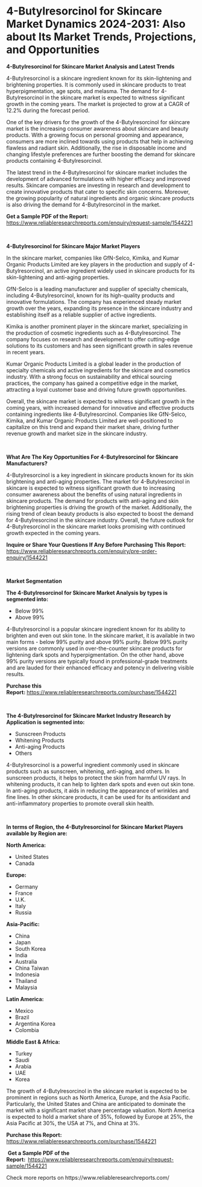 <p><h1>4-Butylresorcinol for Skincare Market Dynamics 2024-2031: Also about Its Market Trends, Projections, and Opportunities</h1></p><p><strong>4-Butylresorcinol for Skincare Market Analysis and Latest Trends</strong></p>
<p><p>4-Butylresorcinol is a skincare ingredient known for its skin-lightening and brightening properties. It is commonly used in skincare products to treat hyperpigmentation, age spots, and melasma. The demand for 4-Butylresorcinol in the skincare market is expected to witness significant growth in the coming years. The market is projected to grow at a CAGR of 12.2% during the forecast period.</p><p>One of the key drivers for the growth of the 4-Butylresorcinol for skincare market is the increasing consumer awareness about skincare and beauty products. With a growing focus on personal grooming and appearance, consumers are more inclined towards using products that help in achieving flawless and radiant skin. Additionally, the rise in disposable income and changing lifestyle preferences are further boosting the demand for skincare products containing 4-Butylresorcinol.</p><p>The latest trend in the 4-Butylresorcinol for skincare market includes the development of advanced formulations with higher efficacy and improved results. Skincare companies are investing in research and development to create innovative products that cater to specific skin concerns. Moreover, the growing popularity of natural ingredients and organic skincare products is also driving the demand for 4-Butylresorcinol in the market.</p></p>
<p><strong>Get a Sample PDF of the Report:&nbsp;</strong> <a href="https://www.reliableresearchreports.com/enquiry/request-sample/1544221">https://www.reliableresearchreports.com/enquiry/request-sample/1544221</a></p>
<p>&nbsp;</p>
<p><strong>4-Butylresorcinol for Skincare Major Market Players</strong></p>
<p><p>In the skincare market, companies like GfN-Selco, Kimika, and Kumar Organic Products Limited are key players in the production and supply of 4-Butylresorcinol, an active ingredient widely used in skincare products for its skin-lightening and anti-aging properties.</p><p>GfN-Selco is a leading manufacturer and supplier of specialty chemicals, including 4-Butylresorcinol, known for its high-quality products and innovative formulations. The company has experienced steady market growth over the years, expanding its presence in the skincare industry and establishing itself as a reliable supplier of active ingredients.</p><p>Kimika is another prominent player in the skincare market, specializing in the production of cosmetic ingredients such as 4-Butylresorcinol. The company focuses on research and development to offer cutting-edge solutions to its customers and has seen significant growth in sales revenue in recent years.</p><p>Kumar Organic Products Limited is a global leader in the production of specialty chemicals and active ingredients for the skincare and cosmetics industry. With a strong focus on sustainability and ethical sourcing practices, the company has gained a competitive edge in the market, attracting a loyal customer base and driving future growth opportunities.</p><p>Overall, the skincare market is expected to witness significant growth in the coming years, with increased demand for innovative and effective products containing ingredients like 4-Butylresorcinol. Companies like GfN-Selco, Kimika, and Kumar Organic Products Limited are well-positioned to capitalize on this trend and expand their market share, driving further revenue growth and market size in the skincare industry.</p></p>
<p>&nbsp;</p>
<p><strong>What Are The Key Opportunities For 4-Butylresorcinol for Skincare Manufacturers?</strong></p>
<p><p>4-Butylresorcinol is a key ingredient in skincare products known for its skin brightening and anti-aging properties. The market for 4-Butylresorcinol in skincare is expected to witness significant growth due to increasing consumer awareness about the benefits of using natural ingredients in skincare products. The demand for products with anti-aging and skin brightening properties is driving the growth of the market. Additionally, the rising trend of clean beauty products is also expected to boost the demand for 4-Butylresorcinol in the skincare industry. Overall, the future outlook for 4-Butylresorcinol in the skincare market looks promising with continued growth expected in the coming years.</p></p>
<p><strong>Inquire or Share Your Questions If Any Before Purchasing This Report:</strong> <a href="https://www.reliableresearchreports.com/enquiry/pre-order-enquiry/1544221">https://www.reliableresearchreports.com/enquiry/pre-order-enquiry/1544221</a></p>
<p>&nbsp;</p>
<p><strong>Market Segmentation</strong></p>
<p><strong>The 4-Butylresorcinol for Skincare Market Analysis by types is segmented into:</strong></p>
<p><ul><li>Below 99%</li><li>Above 99%</li></ul></p>
<p><p>4-Butylresorcinol is a popular skincare ingredient known for its ability to brighten and even out skin tone. In the skincare market, it is available in two main forms - below 99% purity and above 99% purity. Below 99% purity versions are commonly used in over-the-counter skincare products for lightening dark spots and hyperpigmentation. On the other hand, above 99% purity versions are typically found in professional-grade treatments and are lauded for their enhanced efficacy and potency in delivering visible results.</p></p>
<p><strong>Purchase this Report:&nbsp;</strong><a href="https://www.reliableresearchreports.com/purchase/1544221">https://www.reliableresearchreports.com/purchase/1544221</a></p>
<p>&nbsp;</p>
<p><strong>The 4-Butylresorcinol for Skincare Market Industry Research by Application is segmented into:</strong></p>
<p><ul><li>Sunscreen Products</li><li>Whitening Products</li><li>Anti-aging Products</li><li>Others</li></ul></p>
<p><p>4-Butylresorcinol is a powerful ingredient commonly used in skincare products such as sunscreen, whitening, anti-aging, and others. In sunscreen products, it helps to protect the skin from harmful UV rays. In whitening products, it can help to lighten dark spots and even out skin tone. In anti-aging products, it aids in reducing the appearance of wrinkles and fine lines. In other skincare products, it can be used for its antioxidant and anti-inflammatory properties to promote overall skin health.</p></p>
<p>&nbsp;</p>
<p><strong>In terms of Region, the 4-Butylresorcinol for Skincare Market Players available by Region are:</strong></p>
<p>
    <p> <strong> North America: </strong>
        <ul>
            <li>United States</li>
            <li>Canada</li>
        </ul>
        </p> 
    <p> <strong> Europe: </strong>
        <ul>
            <li>Germany</li>
            <li>France</li>
            <li>U.K.</li>
            <li>Italy</li>
            <li>Russia</li>
        </ul>
        </p> 
    <p> <strong> Asia-Pacific: </strong>
        <ul>
            <li>China</li>
            <li>Japan</li>
            <li>South Korea</li>
            <li>India</li>
            <li>Australia</li>
            <li>China Taiwan</li>
            <li>Indonesia</li>
            <li>Thailand</li>
            <li>Malaysia</li>
        </ul>
        </p> 
    <p> <strong> Latin America: </strong>
        <ul>
            <li>Mexico</li>
            <li>Brazil</li>
            <li>Argentina Korea</li>
            <li>Colombia</li>
        </ul>
        </p> 
    <p> <strong> Middle East & Africa: </strong>
        <ul>
            <li>Turkey</li>
            <li>Saudi</li>
            <li>Arabia</li>
            <li>UAE</li>
            <li>Korea</li>
        </ul>
    </p>
    </p>
<p><p>The growth of 4-Butylresorcinol in the skincare market is expected to be prominent in regions such as North America, Europe, and the Asia Pacific. Particularly, the United States and China are anticipated to dominate the market with a significant market share percentage valuation. North America is expected to hold a market share of 35%, followed by Europe at 25%, the Asia Pacific at 30%, the USA at 7%, and China at 3%.</p></p>
<p><strong>Purchase this Report: </strong><a href="https://www.reliableresearchreports.com/purchase/1544221">https://www.reliableresearchreports.com/purchase/1544221</a></p>
<p>&nbsp;<strong>Get a Sample PDF of the Report:&nbsp;&nbsp;</strong><a href="https://www.reliableresearchreports.com/enquiry/request-sample/1544221">https://www.reliableresearchreports.com/enquiry/request-sample/1544221</a></p>
<p><strong></strong></p>
<p>Check more reports on https://www.reliableresearchreports.com/</p>